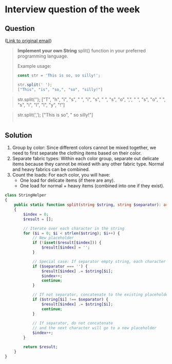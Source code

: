 # Interview question of the week

## Question

([Link to original email](https://buttondown.com/cassidoo/archive/happiness-makes-up-in-height-for-what-it-lacks-in/))

> **Implement your own String** split() function in your preferred programming language.
>
> Example usage:
>
> ```js
> const str = 'This is so, so silly!';
>
> str.split(' ');
> ["This", "is", "so,", "so", "silly!"]

> str.split('');
> ["T", "h", "i", "s", " ", "i", "s", " ", "s", "o", ",", " ", "s", "o", " ", "s", "i", "l", "l", "y", "!"]

> str.split(',');
> ["This is so", " so silly!"] 
> ```

## Solution

1. Group by color: Since different colors cannot be mixed together, we need to first separate the clothing items based on their color.
2. Separate fabric types: Within each color group, separate out delicate items because they cannot be mixed with any other fabric type. Normal and heavy fabrics can be combined.
3. Count the loads: For each color, you will have:
    * One load for delicate items (if there are any).
    * One load for normal + heavy items (combined into one if they exist).

```php
class StringHelper
{
    public static function split(string $string, string $separator): array
    {
        $index = 0;
        $result = [];

        // Iterate over each character in the string
        for ($i = 0; $i < strlen($string); $i++) {
            // New placeholder
            if (!isset($result[$index])) {
                $result[$index] = '';
            }

            // Special case: If separator empty string, each character on their own
            if ($separator === '') {
                $result[$index] .= $string[$i];
                $index++;
                continue;
            }

            // If not separator, concatenate to the existing placeholder
            if ($string[$i] !== $separator) {
                $result[$index] .= $string[$i];
                continue;
            }
            
            // If separator, do not concatenate
            // and the next character will go to a new placeholder
            $index++;
        }

        return $result;
    }
}
```
